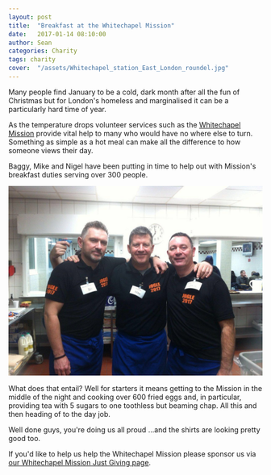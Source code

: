 ```yaml
---
layout: post
title:  "Breakfast at the Whitechapel Mission"
date:   2017-01-14 08:10:00
author: Sean
categories: Charity
tags: charity
cover:  "/assets/Whitechapel_station_East_London_roundel.jpg"
---
```


Many people find January to be a cold, dark month after all the fun of Christmas
but for London's homeless and marginalised it can be a particularly hard time of
year.

As the temperature drops volunteer services such as the [Whitechapel
Mission](https://whitechapel.org.uk/) provide vital help to many who would have
no where else to turn. Something as simple as a hot meal can make all the
difference to how someone views their day.

Baggy, Mike and Nigel have been putting in time to help out with Mission's
breakfast duties serving over 300 people.

![Nigel, Baggy and Mike](/assets/knights_at_the_white_chappel_mission.jpeg)

What does that entail?  Well for starters it means getting to the Mission in the
middle of the night and cooking over 600 fried eggs and, in particular,
providing tea with 5 sugars to one toothless but beaming chap.  All this and
then heading of to the day job.

Well done guys, you're doing us all proud ...and the shirts are looking pretty good
too.

If you'd like to help us help the Whitechapel Mission please sponsor us via [our
Whitechapel Mission Just Giving
page](https://www.justgiving.com/crowdfunding/companyofcyclingknights).
